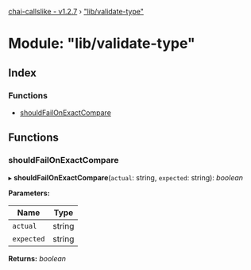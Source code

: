 [chai-callslike - v1.2.7](../README.md) › ["lib/validate-type"](_lib_validate_type_.md)

# Module: "lib/validate-type"

## Index

### Functions

* [shouldFailOnExactCompare](_lib_validate_type_.md#shouldfailonexactcompare)

## Functions

###  shouldFailOnExactCompare

▸ **shouldFailOnExactCompare**(`actual`: string, `expected`: string): *boolean*

**Parameters:**

Name | Type |
------ | ------ |
`actual` | string |
`expected` | string |

**Returns:** *boolean*

